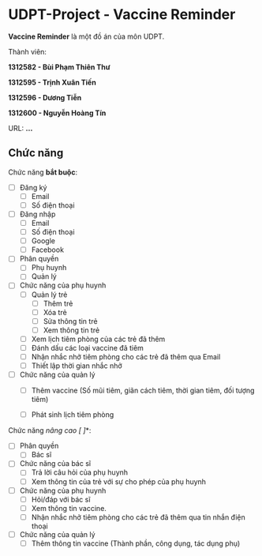 # UDPT-Project - **Vaccine Reminder**

**Vaccine Reminder** là một đồ án của môn UDPT.

Thành viên:

**1312582 - Bùi Phạm Thiên Thư**

**1312595 - Trịnh Xuân Tiến**

**1312596 - Dương Tiễn**

**1312600 - Nguyễn Hoàng Tín**

URL: **...**

## Chức năng

Chức năng **bắt buộc**:
* [ ] Đăng ký
    * [ ] Email
    * [ ] Số điện thoại
* [ ] Đăng nhập
    * [ ] Email
    * [ ] Số điện thoại
    * [ ] Google
    * [ ] Facebook
* [ ] Phân quyền
    * [ ] Phụ huynh
    * [ ] Quản lý
* [ ] Chức năng của phụ huynh
    * [ ] Quản lý trẻ
        * [ ] Thêm trẻ
        * [ ] Xóa trẻ
        * [ ] Sửa thông tin trẻ
        * [ ] Xem thông tin trẻ
    * [ ] Xem lịch tiêm phòng của các trẻ đã thêm
    * [ ] Đánh dấu các loại vaccine đã tiêm
    * [ ] Nhận nhắc nhở tiêm phòng cho các trẻ đã thêm qua Email
    * [ ] Thiết lập thời gian nhắc nhở
* [ ] Chức năng của quản lý
    * [ ] Thêm vaccine (Số mũi tiêm, giãn cách tiêm, thời gian tiêm, đối tượng tiêm)
    * [ ] Phát sinh lịch tiêm phòng


Chức năng **nâng cao* [ ]**:
* [ ] Phân quyền
    * [ ] Bác sĩ
* [ ] Chức năng của bác sĩ
    * [ ] Trả lời câu hỏi của phụ huynh
    * [ ] Xem thông tin của trẻ với sự cho phép của phụ huynh
* [ ] Chức năng của phụ huynh
    * [ ] Hỏi/đáp với bác sĩ
    * [ ] Xem thông tin vaccine.
    * [ ] Nhận nhắc nhở tiêm phòng cho các trẻ đã thêm qua tin nhắn điện thoại
* [ ] Chức năng của quản lý
    * [ ] Thêm thông tin vaccine (Thành phần, công dụng, tác dụng phụ)